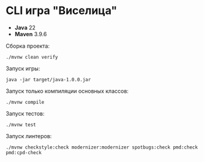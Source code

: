 # **CLI игра "Виселица"**
- **Java** 22
- **Maven** 3.9.6

Сборка проекта:
```shell
./mvnw clean verify
```
Запуск игры:
```shell
java -jar target/java-1.0.0.jar
```
Запуск только компиляции основных классов:

```shell
./mvnw compile
```

Запуск тестов:

```shell
./mvnw test
```

Запуск линтеров:

```shell
./mvnw checkstyle:check modernizer:modernizer spotbugs:check pmd:check pmd:cpd-check
```

